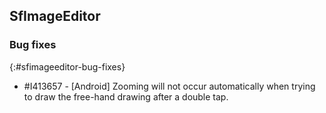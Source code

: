 ## SfImageEditor

### Bug fixes
{:#sfimageeditor-bug-fixes}

* \#I413657 - [Android] Zooming will not occur automatically when trying to draw the free-hand drawing after a double tap.